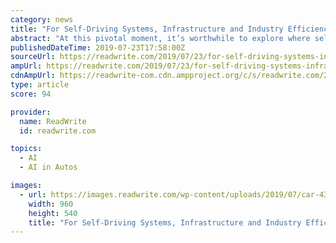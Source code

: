 ```yaml
---
category: news
title: "For Self-Driving Systems, Infrastructure and Industry Efficiency Are Everything"
abstract: "At this pivotal moment, it’s worthwhile to explore where self-driving is headed as well as what’s helping and hindering that progress. Artificial Intelligence is affecting cities also."
publishedDateTime: 2019-07-23T17:58:00Z
sourceUrl: https://readwrite.com/2019/07/23/for-self-driving-systems-infrastructure-and-industry-efficiency-are-everything/
ampUrl: https://readwrite.com/2019/07/23/for-self-driving-systems-infrastructure-and-industry-efficiency-are-everything/amp/
cdnAmpUrl: https://readwrite-com.cdn.ampproject.org/c/s/readwrite.com/2019/07/23/for-self-driving-systems-infrastructure-and-industry-efficiency-are-everything/amp/
type: article
score: 94

provider:
  name: ReadWrite
  id: readwrite.com

topics:
  - AI
  - AI in Autos

images:
  - url: https://images.readwrite.com/wp-content/uploads/2019/07/car-4343634_960_720.jpg
    width: 960
    height: 540
    title: "For Self-Driving Systems, Infrastructure and Industry Efficiency Are Everything"
---
```

